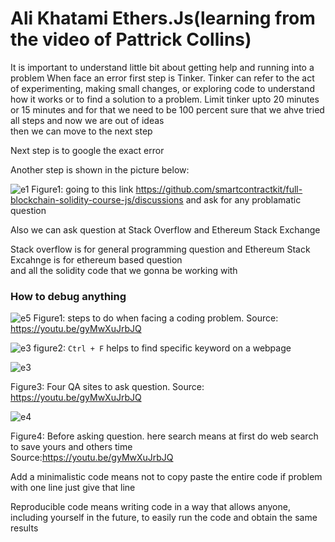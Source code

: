 
# Ali Khatami Ethers.Js(learning from the video of Pattrick Collins)
It is important to understand little bit about getting help and running into a problem
When face an error first step is Tinker.
Tinker can refer to the act of experimenting, making small changes, or exploring code to understand how it works or to find a solution to a problem.
Limit tinker upto 20 minutes or 15 minutes and for that we need to be 100 percent sure that we ahve tried all steps and now we are out of ideas<br>
then we can move to the next step <br>

Next step is to google the exact error<br>

Another step is shown in the picture below:

![e1](https://github.com/C191068/Ali_Khatami_Ether.Js1/assets/89090776/57d7e092-32af-4c4e-9815-022aced7b883)
Figure1: going to this link https://github.com/smartcontractkit/full-blockchain-solidity-course-js/discussions
and ask for any problamatic question

Also we can ask question at Stack Overflow and Ethereum Stack Exchange<br>

Stack overflow is for general programming question and Ethereum Stack Excahnge is for ethereum based question <br>
and all the solidity code that we gonna be working with<br>

### How to debug anything

![e5](https://github.com/C191068/Ali_Khatami_Ether.Js1/assets/89090776/3985ced3-d905-48b6-b438-0522c8f1eb3c)
Figure1: steps to do when facing a coding problem. Source: https://youtu.be/gyMwXuJrbJQ 


![e3](https://github.com/C191068/Ali_Khatami_Ether.Js1/assets/89090776/8396e79d-cd86-4e15-9774-9cef8346f4e5)
figure2: ```Ctrl + F``` helps to find specific keyword on a webpage 



![e3](https://github.com/C191068/Ali_Khatami_Ether.Js1/assets/89090776/c651c708-8cc0-4522-8cb5-3de105e64f5b)

Figure3: Four QA sites to ask question. Source: https://youtu.be/gyMwXuJrbJQ

![e4](https://github.com/C191068/Ali_Khatami_Ether.Js1/assets/89090776/9b41c06d-3ef6-4831-b024-9e867926b876)

Figure4: Before asking question. here search means at first do web search to save yours and others time <br>
Source:https://youtu.be/gyMwXuJrbJQ

Add a minimalistic code means not to copy paste the entire code if problem with one line just give that line 

Reproducible code means writing code in a way that allows anyone, including yourself in the future, to easily run the code and obtain the same results


